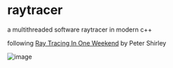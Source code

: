 # raytracer
a multithreaded software raytracer in modern c++

following [Ray Tracing In One Weekend](https://raytracing.github.io/books/RayTracingInOneWeekend.html) by Peter Shirley

![image](https://github.com/dogukannn/raytracer/assets/35217389/f72db858-5f94-4f35-b0b7-650e983c71a7)
